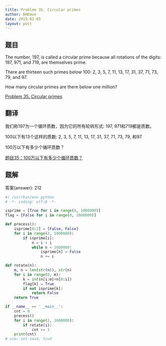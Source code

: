```yaml
---
title: Problem 35. Circular primes
author: DHDave
date: 2015-02-05
layout: post
---
```


## 题目

The number, 197, is called a circular prime because all rotations of the digits: 197, 971, and 719, are themselves prime.

There are thirteen such primes below 100: 2, 3, 5, 7, 11, 13, 17, 31, 37, 71, 73, 79, and 97.

How many circular primes are there below one million?
<!--more-->
[Problem 35. Circular primes](https://projecteuler.net/problem=35 "Problem 35")

## 翻译

我们称197为一个循环质数，因为它的所有轮转形式: 197, 971和719都是质数。

100以下有13个这样的质数: 2, 3, 5, 7, 11, 13, 17, 31, 37, 71, 73, 79, 和97.

100万以下有多少个循环质数？

[题目35：100万以下有多少个循环质数？](http://pe.spiritzhang.com/index.php/2011-05-11-09-44-54/36-35100 "题目35")

## 题解

答案(answer): 212

```python
#! /usr/bin/env python
# -*- coding: utf-8 -*-

isprime = [True for i in range(0, 1000000)]
flag = [False for i in range(0, 1000000)]

def precess():
    isprime[0:2] = [False, False]
    for i in range(2, 1000000):
        if isprime[i]:
            n = i + i
            while n < 1000000:
                isprime[n] = False
                n += i

def rotate(n):
    m, n = len(str(n)), str(n)
    for i in range(0, m):
        k = int(n[i:m]+n[0:i])
        flag[k] = True
        if not isprime[k]:
            return False
    return True

if __name__ == '__main__':
    cnt = 0
    precess()
    for i in range(2, 1000000):
        if rotate(i):
            cnt += 1
    print(cnt)
# vim: set sw=4, ts=4
```
